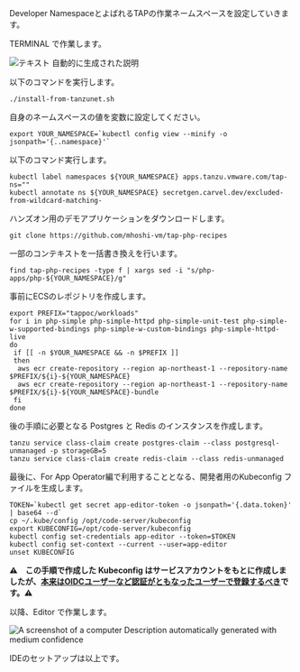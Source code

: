 Developer NamespaceとよばれるTAPの作業ネームスペースを設定していきます。

TERMINAL で作業します。

![テキスト
自動的に生成された説明](../media/image2.png)

以下のコマンドを実行します。

```execute
./install-from-tanzunet.sh
```


自身のネームスペースの値を変数に設定してください。

```execute
export YOUR_NAMESPACE=`kubectl config view --minify -o jsonpath='{..namespace}'`
```
以下のコマンド実行します。

```execute
kubectl label namespaces ${YOUR_NAMESPACE} apps.tanzu.vmware.com/tap-ns=""
kubectl annotate ns ${YOUR_NAMESPACE} secretgen.carvel.dev/excluded-from-wildcard-matching-
```

ハンズオン用のデモアプリケーションをダウンロードします。

```exeute
git clone https://github.com/mhoshi-vm/tap-php-recipes
```

一部のコンテキストを一括書き換えを行います。

```execute
find tap-php-recipes -type f | xargs sed -i "s/php-apps/php-${YOUR_NAMESPACE}/g" 
```


事前にECSのレポジトリを作成します。

```execute
export PREFIX="tappoc/workloads"
for i in php-simple php-simple-httpd php-simple-unit-test php-simple-w-supported-bindings php-simple-w-custom-bindings php-simple-httpd-live
do 
 if [[ -n $YOUR_NAMESPACE && -n $PREFIX ]]
 then
  aws ecr create-repository --region ap-northeast-1 --repository-name $PREFIX/${i}-${YOUR_NAMESPACE}
  aws ecr create-repository --region ap-northeast-1 --repository-name $PREFIX/${i}-${YOUR_NAMESPACE}-bundle
 fi
done
```

後の手順に必要となる Postgres と Redis のインスタンスを作成します。

```execute
tanzu service class-claim create postgres-claim --class postgresql-unmanaged -p storageGB=5
tanzu service class-claim create redis-claim --class redis-unmanaged
```

最後に、For App Operator編で利用することとなる、開発者用のKubeconfig
ファイルを生成します。

```execute
TOKEN=`kubectl get secret app-editor-token -o jsonpath='{.data.token}' | base64 --d`
cp ~/.kube/config /opt/code-server/kubeconfig
export KUBECONFIG=/opt/code-server/kubeconfig
kubectl config set-credentials app-editor --token=$TOKEN
kubectl config set-context --current --user=app-editor
unset KUBECONFIG
```

**⚠️　この手順で作成した Kubeconfig
はサービスアカウントをもとに作成しましたが、[本来はOIDCユーザーなど認証がともなったユーザーで登録するべき](https://docs.vmware.com/en/VMware-Tanzu-Application-Platform/1.3/tap/GUID-authn-authz-pinniped-install-guide.html)です。⚠️**

以降、Editor で作業します。

![A screenshot of a computer Description automatically generated with
medium confidence](../media/image38.png)


IDEのセットアップは以上です。
